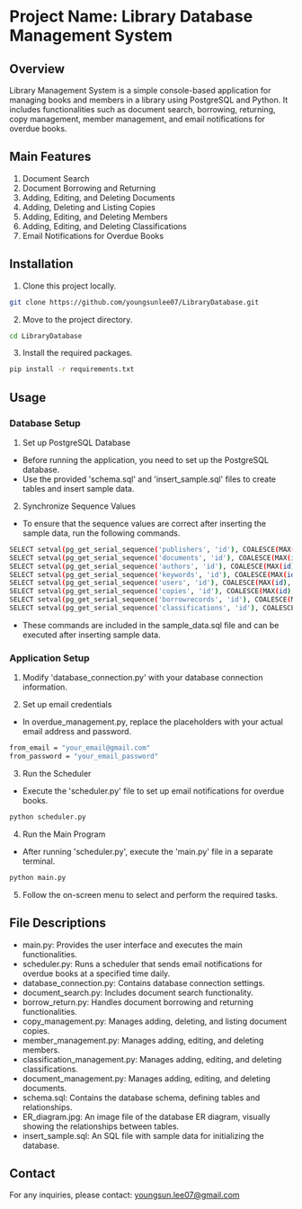 # Project Name: Library Database Management System

## Overview
Library Management System is a simple console-based application for managing books and members in a library using PostgreSQL and Python. It includes functionalities such as document search, borrowing, returning, copy management, member management, and email notifications for overdue books.

## Main Features
1. Document Search
2. Document Borrowing and Returning
3. Adding, Editing, and Deleting Documents
4. Adding, Deleting and Listing Copies
5. Adding, Editing, and Deleting Members
6. Adding, Editing, and Deleting Classifications
7. Email Notifications for Overdue Books

## Installation
1. Clone this project locally.
```bash
git clone https://github.com/youngsunlee07/LibraryDatabase.git
```

2. Move to the project directory.
``` bash
cd LibraryDatabase
``` 

3. Install the required packages.
```bash
pip install -r requirements.txt
```

## Usage
### Database Setup
1. Set up PostgreSQL Database 
- Before running the application, you need to set up the PostgreSQL database. 
- Use the provided 'schema.sql' and 'insert_sample.sql' files to create tables and insert sample data.

2. Synchronize Sequence Values
- To ensure that the sequence values are correct after inserting the sample data, run the following commands. 

```bash 
SELECT setval(pg_get_serial_sequence('publishers', 'id'), COALESCE(MAX(id), 1) + 1, false) FROM publishers;
SELECT setval(pg_get_serial_sequence('documents', 'id'), COALESCE(MAX(id), 1) + 1, false) FROM documents;
SELECT setval(pg_get_serial_sequence('authors', 'id'), COALESCE(MAX(id), 1) + 1, false) FROM authors;
SELECT setval(pg_get_serial_sequence('keywords', 'id'), COALESCE(MAX(id), 1) + 1, false) FROM keywords;
SELECT setval(pg_get_serial_sequence('users', 'id'), COALESCE(MAX(id), 1) + 1, false) FROM users;
SELECT setval(pg_get_serial_sequence('copies', 'id'), COALESCE(MAX(id), 1) + 1, false) FROM copies;
SELECT setval(pg_get_serial_sequence('borrowrecords', 'id'), COALESCE(MAX(id), 1) + 1, false) FROM borrowrecords;
SELECT setval(pg_get_serial_sequence('classifications', 'id'), COALESCE(MAX(id), 1) + 1, false) FROM classifications;
```
- These commands are included in the sample_data.sql file and can be executed after inserting sample data.

### Application Setup 
1. Modify 'database_connection.py' with your database connection information. 

2. Set up email credentials  
- In overdue_management.py, replace the placeholders with your actual email address and password. 

```bash
from_email = "your_email@gmail.com"
from_password = "your_email_password" 
```

3. Run the Scheduler 
- Execute the 'scheduler.py' file to set up email notifications for overdue books.

```bash
python scheduler.py
```

4. Run the Main Program 
- After running 'scheduler.py', execute the 'main.py' file in a separate terminal.

```bash
python main.py 
```

5. Follow the on-screen menu to select and perform the required tasks.

## File Descriptions
- main.py: Provides the user interface and executes the main functionalities.
- scheduler.py: Runs a scheduler that sends email notifications for overdue books at a specified time daily.
- database_connection.py: Contains database connection settings.
- document_search.py: Includes document search functionality.
- borrow_return.py: Handles document borrowing and returning functionalities.
- copy_management.py: Manages adding, deleting, and listing document copies.
- member_management.py: Manages adding, editing, and deleting members.
- classification_management.py: Manages adding, editing, and deleting classifications.
- document_management.py: Manages adding, editing, and deleting documents.
- schema.sql: Contains the database schema, defining tables and relationships.
- ER_diagram.jpg: An image file of the database ER diagram, visually showing the relationships between tables.
- insert_sample.sql: An SQL file with sample data for initializing the database.

## Contact
For any inquiries, please contact: youngsun.lee07@gmail.com 
